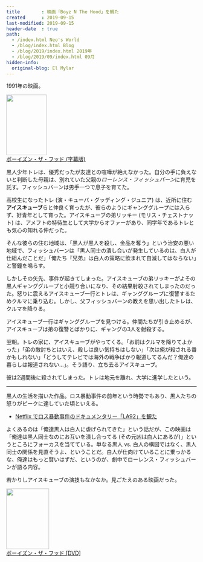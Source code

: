 ```yaml
---
title        : 映画「Boyz N The Hood」を観た
created      : 2019-09-15
last-modified: 2019-09-15
header-date  : true
path:
  - /index.html Neo's World
  - /blog/index.html Blog
  - /blog/2019/index.html 2019年
  - /blog/2019/09/index.html 09月
hidden-info:
  original-blog: El Mylar
---
```


1991年の映画。

<div class="ad-amazon">
  <div class="ad-amazon-image">
    <a href="https://www.amazon.co.jp/dp/B00REWZU2U?tag=neos21-22&amp;linkCode=osi&amp;th=1&amp;psc=1">
      <img src="https://m.media-amazon.com/images/I/51KZuuS2-6L._SL160_.jpg" width="107" height="160">
    </a>
  </div>
  <div class="ad-amazon-info">
    <div class="ad-amazon-title">
      <a href="https://www.amazon.co.jp/dp/B00REWZU2U?tag=neos21-22&amp;linkCode=osi&amp;th=1&amp;psc=1">ボーイズン・ザ・フッド (字幕版)</a>
    </div>
  </div>
</div>

黒人少年トレは、優秀だったが友達との喧嘩が絶えなかった。自分の手に負えないと判断した母親は、別れていた父親の*ローレンス・フィッシュバーン*に育児を託す。フィッシュバーンは男手一つで息子を育てた。

高校生になったトレ (演・キューバ・グッディング・ジュニア) は、近所に住む**アイスキューブ**らと仲良く育ったが、彼らのようにギャンググループには入らず、好青年として育った。アイスキューブの弟リッキー (モリス・チェストナット) は、アメフトの特待生として大学からオファーがあり、同学年であるトレとも気心の知れる仲だった。

そんな彼らの住む地域は、「黒人が黒人を殺し、金品を奪う」という治安の悪い地域で、フィッシュバーンは「黒人同士の潰し合いが発生しているのは、白人が仕組んだことだ」「俺たち『兄弟』は白人の策略に飲まれて自滅してはならない」と警鐘を鳴らす。

しかしその矢先、事件が起きてしまった。アイスキューブの弟リッキーがよその黒人ギャンググループと小競り合いになり、その結果射殺されてしまったのだった。怒りに震えるアイスキューブ一行とトレは、ギャンググループに復讐するためクルマに乗り込む。しかし、父フィッシュバーンの教えを思い出したトレは、クルマを降りる。

アイスキューブ一行はギャンググループを見つける。仲間たちが引き止めるが、アイスキューブは弟の復讐とばかりに、ギャングの3人を射殺する。

翌朝。トレの家に、アイスキューブがやってくる。「お前はクルマを降りてよかった」「弟の敵討ちとはいえ、殺しは良い気持ちはしない」「次は俺が殺される番かもしれない」「どうしてテレビでは海外の戦争ばかり報道してるんだ？俺達の暮らしは報道されない…」。そう語り、立ち去るアイスキューブ。

彼は2週間後に殺されてしまった。トレは地元を離れ、大学に進学したという。

---

黒人の生活を描いた作品。ロス暴動事件の前年という時勢でもあり、黒人たちの怒りがピークに達していた頃といえる。

- [Netflix でロス暴動事件のドキュメンタリー「LA92」を観た](01-01.html)

よくあるのは「俺達黒人は白人に虐げられてきた」という話だが、この映画は「俺達は黒人同士なのにお互いを潰し合ってる (その元凶は白人にあるが)」というところにフォーカスを当てている。単なる黒人 vs. 白人の構図ではなく、黒人同士の関係を見直そうよ、ということだ。白人が仕向けていることに乗っかるな、俺達はもっと賢いはずだ、というのが、劇中でローレンス・フィッシュバーンが語る内容。

若かりしアイスキューブの演技もなかなか。見ごたえのある映画だった。

<div class="ad-amazon">
  <div class="ad-amazon-image">
    <a href="https://www.amazon.co.jp/dp/B003XKRTR6?tag=neos21-22&amp;linkCode=osi&amp;th=1&amp;psc=1">
      <img src="https://m.media-amazon.com/images/I/51NXp-mOtwL._SL160_.jpg" width="113" height="160">
    </a>
  </div>
  <div class="ad-amazon-info">
    <div class="ad-amazon-title">
      <a href="https://www.amazon.co.jp/dp/B003XKRTR6?tag=neos21-22&amp;linkCode=osi&amp;th=1&amp;psc=1">ボーイズン・ザ・フッド [DVD]</a>
    </div>
  </div>
</div>
